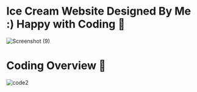 # Ice Cream Website Designed By Me :) Happy with Coding 💙
![Screenshot (9)](https://user-images.githubusercontent.com/49743288/189029016-03683040-2eff-48f8-a21d-f9ca29d98bae.png)
# Coding Overview 💙
![code2](https://user-images.githubusercontent.com/49743288/189030172-c07d06b8-0798-43c4-97c3-97b82902ffc0.png)
